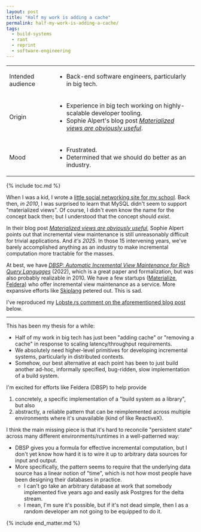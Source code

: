 ```yaml
---
layout: post
title: "Half my work is adding a cache"
permalink: half-my-work-is-adding-a-cache/
tags:
  - build-systems
  - rant
  - reprint
  - software-engineering
---
```


<div class="publication-notes">
  <table>
    <tr>
      <td>Intended audience</td>
      <td><ul>
        <li>Back-end software engineers, particularly in big tech.</li>
      </ul></td>
    </tr>
    <tr>
      <td>Origin</td>
      <td><ul>
        <li>Experience in big tech working on highly-scalable developer tooling.</li>
        <li>Sophie Alpert's blog post <i><a href="https://sophiebits.com/2025/08/22/materialized-views-are-obviously-useful">Materialized views are obviously useful</a></i>.</li>
      </ul></td>
    </tr>
    <tr>
      <td>Mood</td>
      <td><ul>
        <li>Frustrated.</li>
        <li>Determined that we should do better as an industry.</li>
      </ul></td>
    </tr>
  </table>
</div>

{% include toc.md %}

When I was a kid, I wrote a [little social networking site for my school](https://github.com/arxanas/schmacebook). Back then, *in 2010*, I was surprised to learn that MySQL didn't seem to support "materialized views". Of course, I didn't even know the name for the concept back then; but I understood that the concept should *exist*.

In their blog post *[Materialized views are obviously useful](https://sophiebits.com/2025/08/22/materialized-views-are-obviously-useful)*, Sophie Alpert points out that incremental view maintenance is still unreasonably difficult for trivial applications. And *it's 2025*. In those 15 intervening years, we've barely accomplished anything as an industry to make incremental computation more tractable for the masses.

At best, we have *[DBSP: Automatic Incremental View Maintenance for Rich Query Languages](https://arxiv.org/abs/2203.16684)* (2022), which is a great paper and formalization, but was also probably realizable in 2010. We have a few startups ([Materialize](https://materialize.com/), [Feldera](https://www.feldera.com/)) who offer incremental view maintenance as a service. More expansive efforts like [Skiplang](https://skiplang.com/) petered out. This is sad.

I've reproduced my [Lobste.rs comment on the aforementioned blog post](https://lobste.rs/c/oalnwv) below.

---

This has been my thesis for a while:
- Half of my work in big tech has just been "adding cache" or "removing a cache" in response to scaling latency/throughput requirements.
- We absolutely need higher-level primitives for developing incremental systems, particularly in distributed contexts.
- Somehow, our best alternative at each point has been to just build another ad-hoc, informally specified, bug-ridden, slow implementation of a build system.

I'm excited for efforts like Feldera (DBSP) to help provide
1. concretely, a specific implementation of a "build system as a library", but also
2. abstractly, a reliable pattern that can be reimplemented across multiple environments where it's unavailable (kind of like ReactiveX).

I think the main missing piece is that it's hard to reconcile "persistent state" across many different environments/runtimes in a well-patterned way:
- DBSP gives you a formula for effective incremental computation, but I don't yet know how hard it is to wire it up to arbitrary data sources for input and output.
- More specifically, the pattern seems to require that the underlying data source has a linear notion of "time", which is not how most people have been designing their databases in practice.
  - I can't go take an arbitrary database at work that somebody implemented five years ago and easily ask Postgres for the delta stream.
   - I mean, I'm sure it's possible, but if it's not dead simple, then I as a random developer am not going to be equipped to do it.

{% include end_matter.md %}
